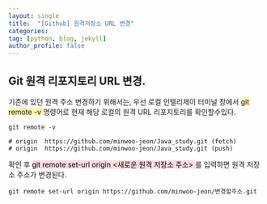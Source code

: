 ```yaml
---
layout: single
title:  "[Github] 원격저장소 URL 변경"
categories:
tag: [python, blog, jekyll] 
author_profile: false
---
```

## Git 원격 리포지토리 URL 변경.
기존에 있던 원격 주소 변경하기 위해서는, 우선 로컬 인텔리제이 터미널 창에서 
<span style="background-color:#fff5b1"> git remote -v </span> 명령어로
현재 해당 로컬의  원격 URL 리포지토리를 확인할수있다.
```
git remote -v

# origin  https://github.com/minwoo-jeon/Java_study.git (fetch)
# origin  https://github.com/minwoo-jeon/Java_study.git (push)
```

확인 후 <mark style='background-color: #ffdce0'>  git remote set-url origin <새로운 원격 저장소 주소> </mark>
  를 입력하면 원격 저장소 주소가 변경된다.

  ```
  git remote set-url origin https://github.com/minwoo-jeon/변경할주소.git
  ```
